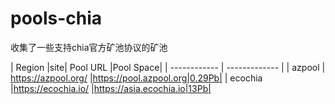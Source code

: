 # pools-chia
收集了一些支持chia官方矿池协议的矿池



| Region |site| Pool URL |Pool Space|
| ------------ | ------------- |
| azpool | https://azpool.org/  |https://pool.azpool.org|0.29Pb|
| ecochia |https://ecochia.io/  |https://asia.ecochia.io|13Pb|
